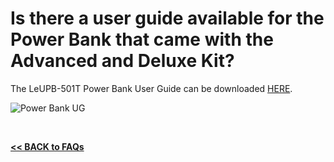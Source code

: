 # Is there a user guide available for the Power Bank that came with the Advanced and Deluxe Kit?

The LeUPB-501T Power Bank User Guide can be downloaded [HERE](https://github.com/Pearl-852/CrowPi2/blob/main/docs/LeUPB-501T_User_Guide.pdf).  

![Power Bank UG](https://github.com/Pearl-852/CrowPi2/blob/main/images/PowerBankUG.png)  

<br>

[**<< BACK to FAQs**](https://github.com/Pearl-852/CrowPi2/blob/main/faq/TOC-FAQ.md#frequently-asked-questions)

